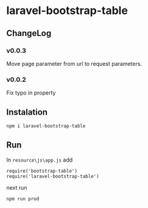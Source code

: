 # laravel-bootstrap-table
## ChangeLog
### v0.0.3
Move page parameter from url to request parameters.
### v0.0.2
Fix typo in property

## Instalation
```bash
npm i laravel-bootstrap-table
```

## Run
In ```resource\js\app.js``` add
```
require('bootstrap-table')
require('laravel-bootstrap-table')
```
next run
```bash
npm run prod
```
